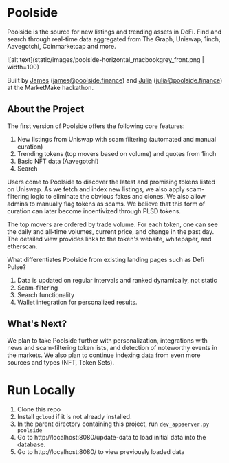 # Poolside
Poolside is the source for new listings and trending assets in DeFi. Find and search through real-time data aggregated from The Graph, Uniswap, 1inch, Aavegotchi, Coinmarketcap and more.

![alt text](static/images/poolside-horizontal_macbookgrey_front.png | width=100)

Built by [James](https://jamslevy.github.io/) (james@poolside.finance) and [Julia](https://juliawu.me) (julia@poolside.finance) at the MarketMake hackathon. 

## About the Project
The first version of Poolside offers the following core features:

1. New listings from Uniswap with scam filtering (automated and manual curation)
2. Trending tokens (top movers based on volume) and quotes from 1inch
3. Basic NFT data (Aavegotchi)
4. Search

Users come to Poolside to discover the latest and promising tokens listed on Uniswap. As we fetch and index new listings, we also apply scam-filtering logic to eliminate the obvious fakes and clones. We also allow admins to manually flag tokens as scams. We believe that this form of curation can later become incentivized through PLSD tokens.

The top movers are ordered by trade volume. For each token, one can see the daily and all-time volumes, current price, and change in the past day.  The detailed view provides links to the token's website, whitepaper, and etherscan. 

What differentiates Poolside from existing landing pages such as Defi Pulse? 

1. Data is updated on regular intervals and ranked dynamically, not static
2. Scam-filtering
3. Search functionality
4. Wallet integration for personalized results.

## What's Next? 

We plan to take Poolside further with personalization, integrations with news and  scam-filtering token lists, and detection of noteworthy events in the markets. We also plan to continue indexing data from even more sources and types (NFT, Token Sets).


# Run Locally

1. Clone this repo
2. Install `gcloud` if it is not already installed.
3. In the parent directory containing this project, run `dev_appserver.py poolside`
4. Go to http://localhost:8080/update-data to load initial data into the database.
5. Go to http://localhost:8080/ to view previously loaded data
